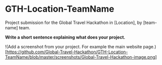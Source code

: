 # GTH-Location-TeamName
Project submission for the Global Travel Hackathon in [Location], by [team-name] team.

**Write a short sentence explaining what does your project.**

!(Add a screenshot from your project. For example the main website page.)[https://github.com/Global-Travel-Hackathon/GTH-Location-TeamName/blob/master/screenshots/Global-Travel-Hackathon-image.png]

